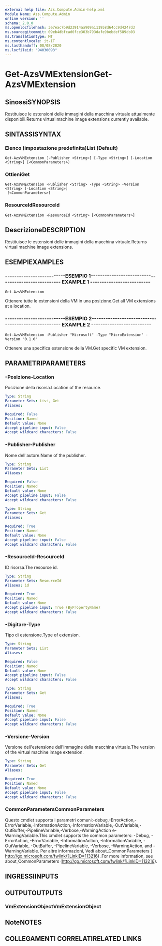 ```yaml
---
external help file: Azs.Compute.Admin-help.xml
Module Name: Azs.Compute.Admin
online version: ''
schema: 2.0.0
ms.openlocfilehash: 3e7eac7b9d23914aa909a111958d64cc9d4247d3
ms.sourcegitcommit: 09eb4dbfcad6fce303b793dafe9bebdef589db03
ms.translationtype: MT
ms.contentlocale: it-IT
ms.lasthandoff: 08/08/2020
ms.locfileid: "94030093"
---
```

# <span data-ttu-id="011d3-101">Get-AzsVMExtension</span><span class="sxs-lookup"><span data-stu-id="011d3-101">Get-AzsVMExtension</span></span>

## <span data-ttu-id="011d3-102">Sinossi</span><span class="sxs-lookup"><span data-stu-id="011d3-102">SYNOPSIS</span></span>
<span data-ttu-id="011d3-103">Restituisce le estensioni delle immagini della macchina virtuale attualmente disponibili.</span><span class="sxs-lookup"><span data-stu-id="011d3-103">Returns virtual machine image extensions currently available.</span></span>

## <span data-ttu-id="011d3-104">SINTASSI</span><span class="sxs-lookup"><span data-stu-id="011d3-104">SYNTAX</span></span>

### <span data-ttu-id="011d3-105">Elenco (impostazione predefinita)</span><span class="sxs-lookup"><span data-stu-id="011d3-105">List (Default)</span></span>
```
Get-AzsVMExtension [-Publisher <String>] [-Type <String>] [-Location <String>] [<CommonParameters>]
```

### <span data-ttu-id="011d3-106">Ottieni</span><span class="sxs-lookup"><span data-stu-id="011d3-106">Get</span></span>
```
Get-AzsVMExtension -Publisher <String> -Type <String> -Version <String> [-Location <String>]
 [<CommonParameters>]
```

### <span data-ttu-id="011d3-107">ResourceId</span><span class="sxs-lookup"><span data-stu-id="011d3-107">ResourceId</span></span>
```
Get-AzsVMExtension -ResourceId <String> [<CommonParameters>]
```

## <span data-ttu-id="011d3-108">Descrizione</span><span class="sxs-lookup"><span data-stu-id="011d3-108">DESCRIPTION</span></span>
<span data-ttu-id="011d3-109">Restituisce le estensioni delle immagini della macchina virtuale.</span><span class="sxs-lookup"><span data-stu-id="011d3-109">Returns virtual machine image extensions.</span></span>

## <span data-ttu-id="011d3-110">ESEMPI</span><span class="sxs-lookup"><span data-stu-id="011d3-110">EXAMPLES</span></span>

### <span data-ttu-id="011d3-111">--------------------------ESEMPIO 1--------------------------</span><span class="sxs-lookup"><span data-stu-id="011d3-111">-------------------------- EXAMPLE 1 --------------------------</span></span>
```
Get-AzsVMExtension
```

<span data-ttu-id="011d3-112">Ottenere tutte le estensioni della VM in una posizione.</span><span class="sxs-lookup"><span data-stu-id="011d3-112">Get all VM extensions at a location.</span></span>

### <span data-ttu-id="011d3-113">--------------------------ESEMPIO 2--------------------------</span><span class="sxs-lookup"><span data-stu-id="011d3-113">-------------------------- EXAMPLE 2 --------------------------</span></span>
```
Get-AzsVMExtension -Publisher "Microsoft" -Type "MicroExtension" -Version "0.1.0"
```

<span data-ttu-id="011d3-114">Ottenere una specifica estensione della VM.</span><span class="sxs-lookup"><span data-stu-id="011d3-114">Get specific VM extension.</span></span>

## <span data-ttu-id="011d3-115">PARAMETRI</span><span class="sxs-lookup"><span data-stu-id="011d3-115">PARAMETERS</span></span>

### <span data-ttu-id="011d3-116">-Posizione</span><span class="sxs-lookup"><span data-stu-id="011d3-116">-Location</span></span>
<span data-ttu-id="011d3-117">Posizione della risorsa.</span><span class="sxs-lookup"><span data-stu-id="011d3-117">Location of the resource.</span></span>

```yaml
Type: String
Parameter Sets: List, Get
Aliases: 

Required: False
Position: Named
Default value: None
Accept pipeline input: False
Accept wildcard characters: False
```

### <span data-ttu-id="011d3-118">-Publisher</span><span class="sxs-lookup"><span data-stu-id="011d3-118">-Publisher</span></span>
<span data-ttu-id="011d3-119">Nome dell'autore.</span><span class="sxs-lookup"><span data-stu-id="011d3-119">Name of the publisher.</span></span>

```yaml
Type: String
Parameter Sets: List
Aliases: 

Required: False
Position: Named
Default value: None
Accept pipeline input: False
Accept wildcard characters: False
```

```yaml
Type: String
Parameter Sets: Get
Aliases: 

Required: True
Position: Named
Default value: None
Accept pipeline input: False
Accept wildcard characters: False
```

### <span data-ttu-id="011d3-120">-ResourceId</span><span class="sxs-lookup"><span data-stu-id="011d3-120">-ResourceId</span></span>
<span data-ttu-id="011d3-121">ID risorsa.</span><span class="sxs-lookup"><span data-stu-id="011d3-121">The resource id.</span></span>

```yaml
Type: String
Parameter Sets: ResourceId
Aliases: id

Required: True
Position: Named
Default value: None
Accept pipeline input: True (ByPropertyName)
Accept wildcard characters: False
```

### <span data-ttu-id="011d3-122">-Digitare</span><span class="sxs-lookup"><span data-stu-id="011d3-122">-Type</span></span>
<span data-ttu-id="011d3-123">Tipo di estensione.</span><span class="sxs-lookup"><span data-stu-id="011d3-123">Type of extension.</span></span>

```yaml
Type: String
Parameter Sets: List
Aliases: 

Required: False
Position: Named
Default value: None
Accept pipeline input: False
Accept wildcard characters: False
```

```yaml
Type: String
Parameter Sets: Get
Aliases: 

Required: True
Position: Named
Default value: None
Accept pipeline input: False
Accept wildcard characters: False
```

### <span data-ttu-id="011d3-124">-Versione</span><span class="sxs-lookup"><span data-stu-id="011d3-124">-Version</span></span>
<span data-ttu-id="011d3-125">Versione dell'estensione dell'immagine della macchina virtuale.</span><span class="sxs-lookup"><span data-stu-id="011d3-125">The version of the virtual machine image extension.</span></span>

```yaml
Type: String
Parameter Sets: Get
Aliases: 

Required: True
Position: Named
Default value: None
Accept pipeline input: False
Accept wildcard characters: False
```

### <span data-ttu-id="011d3-126">CommonParameters</span><span class="sxs-lookup"><span data-stu-id="011d3-126">CommonParameters</span></span>
<span data-ttu-id="011d3-127">Questo cmdlet supporta i parametri comuni:-debug,-ErrorAction,-ErrorVariable,-InformationAction,-InformationVariable,-OutVariable,-OutBuffer,-PipelineVariable,-Verbose,-WarningAction e-WarningVariable.</span><span class="sxs-lookup"><span data-stu-id="011d3-127">This cmdlet supports the common parameters: -Debug, -ErrorAction, -ErrorVariable, -InformationAction, -InformationVariable, -OutVariable, -OutBuffer, -PipelineVariable, -Verbose, -WarningAction, and -WarningVariable.</span></span> <span data-ttu-id="011d3-128">Per altre informazioni, Vedi about_CommonParameters ( http://go.microsoft.com/fwlink/?LinkID=113216) .</span><span class="sxs-lookup"><span data-stu-id="011d3-128">For more information, see about_CommonParameters (http://go.microsoft.com/fwlink/?LinkID=113216).</span></span>

## <span data-ttu-id="011d3-129">INGRESSI</span><span class="sxs-lookup"><span data-stu-id="011d3-129">INPUTS</span></span>

## <span data-ttu-id="011d3-130">OUTPUT</span><span class="sxs-lookup"><span data-stu-id="011d3-130">OUTPUTS</span></span>

### <span data-ttu-id="011d3-131">VmExtensionObject</span><span class="sxs-lookup"><span data-stu-id="011d3-131">VmExtensionObject</span></span>

## <span data-ttu-id="011d3-132">Note</span><span class="sxs-lookup"><span data-stu-id="011d3-132">NOTES</span></span>

## <span data-ttu-id="011d3-133">COLLEGAMENTI CORRELATI</span><span class="sxs-lookup"><span data-stu-id="011d3-133">RELATED LINKS</span></span>

